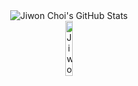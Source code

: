 <div align="center">
  <img src="https://metrics.lecoq.io/devjiwonchoi?template=classic&base.activity=0&base.community=0&base.repositories=0&base.metadata=0&pagespeed=1&notable=1&discussions=1&languages=1&base=header%2C%20activity%2C%20community%2C%20repositories%2C%20metadata&base.indepth=false&base.hireable=false&base.skip=false&languages=false&languages.ignored=html%2C%20css%2C%20mdx&languages.limit=8&languages.threshold=0%25&languages.other=false&languages.colors=github&languages.sections=most-used&languages.indepth=false&languages.analysis.timeout=15&languages.analysis.timeout.repositories=7.5&languages.categories=markup%2C%20programming&languages.recent.categories=markup%2C%20programming&languages.recent.load=300&languages.recent.days=14&discussions=false&discussions.categories=false&discussions.categories.limit=0&notable=false&notable.filter=stars%3A%3E400&notable.from=all&notable.repositories=true&notable.indepth=false&notable.types=commit&notable.self=false&pagespeed=false&pagespeed.url=devjiwonchoi.codes&pagespeed.detailed=true&pagespeed.screenshot=false&pagespeed.pwa=false" alt="Jiwon Choi's GitHub Stats" />
</div>

<div align="center">
  <a href="https://www.credly.com/badges/acf8b0bc-2952-4ee1-ac3b-7ab91478ddbb">
    <img src="https://images.credly.com/size/340x340/images/b9feab85-1a43-4f6c-99a5-631b88d5461b/image.png" alt="Jiwon Choi's AWS Certified Developer - Associate Badge" style="width: 15%" />
  </a>
</div>
<!-- <img src="https://answered.vercel.app/api?username=devjiwonchoi" alt="Jiwon Choi's Answered Discussions Stat" style="width: 50%" /> -->

